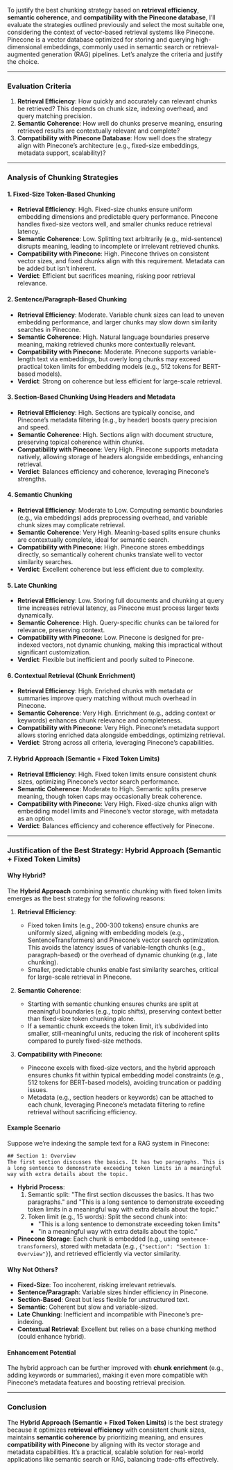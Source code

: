 To justify the best chunking strategy based on **retrieval efficiency**, **semantic coherence**, and **compatibility with the Pinecone database**, I’ll evaluate the strategies outlined previously and select the most suitable one, considering the context of vector-based retrieval systems like Pinecone. Pinecone is a vector database optimized for storing and querying high-dimensional embeddings, commonly used in semantic search or retrieval-augmented generation (RAG) pipelines. Let’s analyze the criteria and justify the choice.

---

### Evaluation Criteria
1. **Retrieval Efficiency**: How quickly and accurately can relevant chunks be retrieved? This depends on chunk size, indexing overhead, and query matching precision.
2. **Semantic Coherence**: How well do chunks preserve meaning, ensuring retrieved results are contextually relevant and complete?
3. **Compatibility with Pinecone Database**: How well does the strategy align with Pinecone’s architecture (e.g., fixed-size embeddings, metadata support, scalability)?

---

### Analysis of Chunking Strategies

#### 1. Fixed-Size Token-Based Chunking
- **Retrieval Efficiency**: High. Fixed-size chunks ensure uniform embedding dimensions and predictable query performance. Pinecone handles fixed-size vectors well, and smaller chunks reduce retrieval latency.
- **Semantic Coherence**: Low. Splitting text arbitrarily (e.g., mid-sentence) disrupts meaning, leading to incomplete or irrelevant retrieved chunks.
- **Compatibility with Pinecone**: High. Pinecone thrives on consistent vector sizes, and fixed chunks align with this requirement. Metadata can be added but isn’t inherent.
- **Verdict**: Efficient but sacrifices meaning, risking poor retrieval relevance.

#### 2. Sentence/Paragraph-Based Chunking
- **Retrieval Efficiency**: Moderate. Variable chunk sizes can lead to uneven embedding performance, and larger chunks may slow down similarity searches in Pinecone.
- **Semantic Coherence**: High. Natural language boundaries preserve meaning, making retrieved chunks more contextually relevant.
- **Compatibility with Pinecone**: Moderate. Pinecone supports variable-length text via embeddings, but overly long chunks may exceed practical token limits for embedding models (e.g., 512 tokens for BERT-based models).
- **Verdict**: Strong on coherence but less efficient for large-scale retrieval.

#### 3. Section-Based Chunking Using Headers and Metadata
- **Retrieval Efficiency**: High. Sections are typically concise, and Pinecone’s metadata filtering (e.g., by header) boosts query precision and speed.
- **Semantic Coherence**: High. Sections align with document structure, preserving topical coherence within chunks.
- **Compatibility with Pinecone**: Very High. Pinecone supports metadata natively, allowing storage of headers alongside embeddings, enhancing retrieval.
- **Verdict**: Balances efficiency and coherence, leveraging Pinecone’s strengths.

#### 4. Semantic Chunking
- **Retrieval Efficiency**: Moderate to Low. Computing semantic boundaries (e.g., via embeddings) adds preprocessing overhead, and variable chunk sizes may complicate retrieval.
- **Semantic Coherence**: Very High. Meaning-based splits ensure chunks are contextually complete, ideal for semantic search.
- **Compatibility with Pinecone**: High. Pinecone stores embeddings directly, so semantically coherent chunks translate well to vector similarity searches.
- **Verdict**: Excellent coherence but less efficient due to complexity.

#### 5. Late Chunking
- **Retrieval Efficiency**: Low. Storing full documents and chunking at query time increases retrieval latency, as Pinecone must process larger texts dynamically.
- **Semantic Coherence**: High. Query-specific chunks can be tailored for relevance, preserving context.
- **Compatibility with Pinecone**: Low. Pinecone is designed for pre-indexed vectors, not dynamic chunking, making this impractical without significant customization.
- **Verdict**: Flexible but inefficient and poorly suited to Pinecone.

#### 6. Contextual Retrieval (Chunk Enrichment)
- **Retrieval Efficiency**: High. Enriched chunks with metadata or summaries improve query matching without much overhead in Pinecone.
- **Semantic Coherence**: Very High. Enrichment (e.g., adding context or keywords) enhances chunk relevance and completeness.
- **Compatibility with Pinecone**: Very High. Pinecone’s metadata support allows storing enriched data alongside embeddings, optimizing retrieval.
- **Verdict**: Strong across all criteria, leveraging Pinecone’s capabilities.

#### 7. Hybrid Approach (Semantic + Fixed Token Limits)
- **Retrieval Efficiency**: High. Fixed token limits ensure consistent chunk sizes, optimizing Pinecone’s vector search performance.
- **Semantic Coherence**: Moderate to High. Semantic splits preserve meaning, though token caps may occasionally break coherence.
- **Compatibility with Pinecone**: Very High. Fixed-size chunks align with embedding model limits and Pinecone’s vector storage, with metadata as an option.
- **Verdict**: Balances efficiency and coherence effectively for Pinecone.

---

### Justification of the Best Strategy: **Hybrid Approach (Semantic + Fixed Token Limits)**

#### Why Hybrid?
The **Hybrid Approach** combining semantic chunking with fixed token limits emerges as the best strategy for the following reasons:

1. **Retrieval Efficiency**:
   - Fixed token limits (e.g., 200-300 tokens) ensure chunks are uniformly sized, aligning with embedding models (e.g., SentenceTransformers) and Pinecone’s vector search optimization. This avoids the latency issues of variable-length chunks (e.g., paragraph-based) or the overhead of dynamic chunking (e.g., late chunking).
   - Smaller, predictable chunks enable fast similarity searches, critical for large-scale retrieval in Pinecone.

2. **Semantic Coherence**:
   - Starting with semantic chunking ensures chunks are split at meaningful boundaries (e.g., topic shifts), preserving context better than fixed-size token chunking alone.
   - If a semantic chunk exceeds the token limit, it’s subdivided into smaller, still-meaningful units, reducing the risk of incoherent splits compared to purely fixed-size methods.

3. **Compatibility with Pinecone**:
   - Pinecone excels with fixed-size vectors, and the hybrid approach ensures chunks fit within typical embedding model constraints (e.g., 512 tokens for BERT-based models), avoiding truncation or padding issues.
   - Metadata (e.g., section headers or keywords) can be attached to each chunk, leveraging Pinecone’s metadata filtering to refine retrieval without sacrificing efficiency.

#### Example Scenario
Suppose we’re indexing the sample text for a RAG system in Pinecone:
```
## Section 1: Overview
The first section discusses the basics. It has two paragraphs. This is a long sentence to demonstrate exceeding token limits in a meaningful way with extra details about the topic.
```
- **Hybrid Process**:
  1. Semantic split: "The first section discusses the basics. It has two paragraphs." and "This is a long sentence to demonstrate exceeding token limits in a meaningful way with extra details about the topic."
  2. Token limit (e.g., 15 words): Split the second chunk into:
     - "This is a long sentence to demonstrate exceeding token limits"
     - "in a meaningful way with extra details about the topic."
- **Pinecone Storage**: Each chunk is embedded (e.g., using `sentence-transformers`), stored with metadata (e.g., `{"section": "Section 1: Overview"}`), and retrieved efficiently via vector similarity.

#### Why Not Others?
- **Fixed-Size**: Too incoherent, risking irrelevant retrievals.
- **Sentence/Paragraph**: Variable sizes hinder efficiency in Pinecone.
- **Section-Based**: Great but less flexible for unstructured text.
- **Semantic**: Coherent but slow and variable-sized.
- **Late Chunking**: Inefficient and incompatible with Pinecone’s pre-indexing.
- **Contextual Retrieval**: Excellent but relies on a base chunking method (could enhance hybrid).

#### Enhancement Potential
The hybrid approach can be further improved with **chunk enrichment** (e.g., adding keywords or summaries), making it even more compatible with Pinecone’s metadata features and boosting retrieval precision.

---

### Conclusion
The **Hybrid Approach (Semantic + Fixed Token Limits)** is the best strategy because it optimizes **retrieval efficiency** with consistent chunk sizes, maintains **semantic coherence** by prioritizing meaning, and ensures **compatibility with Pinecone** by aligning with its vector storage and metadata capabilities. It’s a practical, scalable solution for real-world applications like semantic search or RAG, balancing trade-offs effectively.
